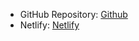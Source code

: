 - GitHub Repository: [Github](https://github.com/OlaleyeFisayo/tenizes)
- Netlify: [Netlify](https://olaleyefisayo.github.io/news_homepage/)